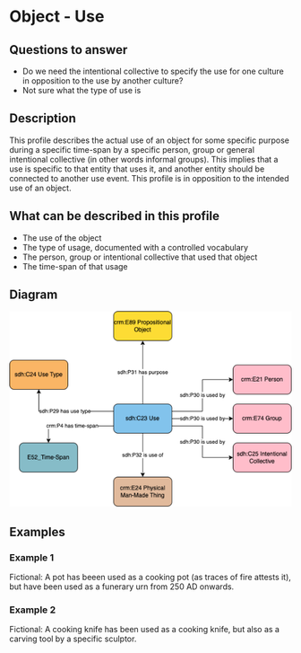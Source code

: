 # Object - Use

## Questions to answer

- Do we need the intentional collective to specify the use for one culture in opposition to the use by another culture?
- Not sure what the type of use is

## Description

This profile describes the actual use of an object for some specific purpose during a specific time-span by a specific person, group or general intentional collective (in other words informal groups). This implies that a use is specific to that entity that uses it, and another entity should be connected to another use event.
This profile is in opposition to the intended use of an object.

## What can be described in this profile

- The use of the object
- The type of usage, documented with a controlled vocabulary
- The person, group or intentional collective that used that object
- The time-span of that usage

## Diagram

![Alt text](Diagrams/GV_Profile_Object-Use.drawio.png)

## Examples

### Example 1

Fictional: A pot has beeen used as a cooking pot (as traces of fire attests it), but have been used as a funerary urn from 250 AD onwards.

### Example 2

Fictional: A cooking knife has been used as a cooking knife, but also as a carving tool by a specific sculptor.
